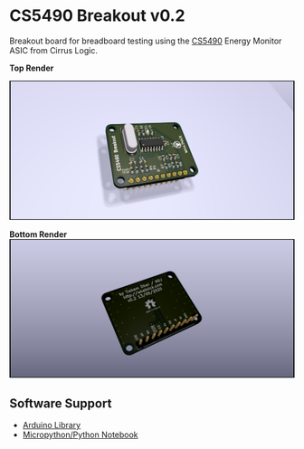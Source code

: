 # CS5490 Breakout v0.2

Breakout board for breadboard testing using the [CS5490](https://www.cirrus.com/products/cs5490/) Energy Monitor ASIC from Cirrus Logic.

**Top Render**

![Top Render](renders/CS5490_Breakout_Front.png)

**Bottom Render**
![Bottom Render](renders/CS5490_Breakout_Back.png)

## Software Support

- [Arduino Library](https://github.com/tiagolobao/CS5490)
- [Micropython/Python Notebook](https://github.com/whatnick/cs5490_micropython)
